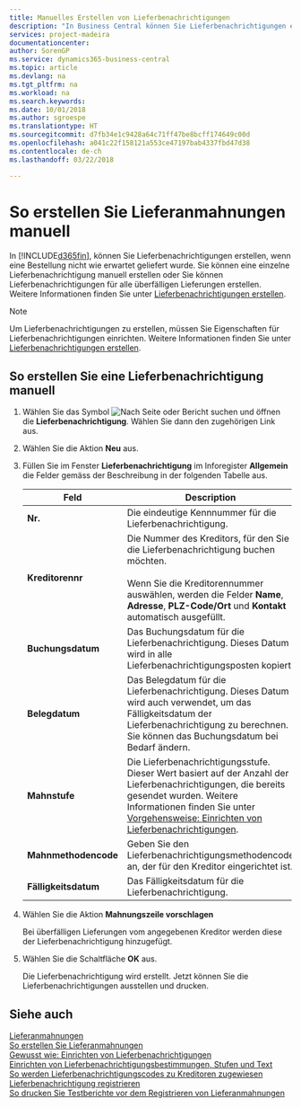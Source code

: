```yaml
---
title: Manuelles Erstellen von Lieferbenachrichtigungen
description: "In Business Central können Sie Lieferbenachrichtigungen erstellen, wenn eine Bestellung nicht wie erwartet geliefert wurde. Sie können eine einzelne Lieferbenachrichtigung manuell erstellen oder Sie können Lieferbenachrichtigungen für alle überfälligen Lieferungen erstellen."
services: project-madeira
documentationcenter: 
author: SorenGP
ms.service: dynamics365-business-central
ms.topic: article
ms.devlang: na
ms.tgt_pltfrm: na
ms.workload: na
ms.search.keywords: 
ms.date: 10/01/2018
ms.author: sgroespe
ms.translationtype: HT
ms.sourcegitcommit: d7fb34e1c9428a64c71ff47be8bcff174649c00d
ms.openlocfilehash: a041c22f158121a553ce47197bab4337fbd47d38
ms.contentlocale: de-ch
ms.lasthandoff: 03/22/2018

---
```

# <a name="create-delivery-reminders-manually"></a>So erstellen Sie Lieferanmahnungen manuell
In [!INCLUDE[d365fin](../../includes/d365fin_md.md)], können Sie Lieferbenachrichtigungen erstellen, wenn eine Bestellung nicht wie erwartet geliefert wurde. Sie können eine einzelne Lieferbenachrichtigung manuell erstellen oder Sie können Lieferbenachrichtigungen für alle überfälligen Lieferungen erstellen. Weitere Informationen finden Sie unter [Lieferbenachrichtigungen erstellen](how-to-generate-delivery-reminders.md).

> [!NOTE]
> Um Lieferbenachrichtigungen zu erstellen, müssen Sie Eigenschaften für Lieferbenachrichtigungen einrichten. Weitere Informationen finden Sie unter [Lieferbenachrichtigungen erstellen](how-to-set-up-delivery-reminders.md).

## <a name="to-create-a-delivery-reminder-manually"></a>So erstellen Sie eine Lieferbenachrichtigung manuell  

1.  Wählen Sie das Symbol ![Nach Seite oder Bericht suchen](../../media/ui-search/search_small.png "Nach Seite oder Bericht suchen") und öffnen die **Lieferbenachrichtigung**. Wählen Sie dann den zugehörigen Link aus.  
2.  Wählen Sie die Aktion **Neu** aus.  
3.  Füllen Sie im Fenster **Lieferbenachrichtigung** im Inforegister **Allgemein** die Felder gemäss der Beschreibung in der folgenden Tabelle aus.  

    |Feld|Description|  
    |---------------------------------|---------------------------------------|  
    |**Nr.**|Die eindeutige Kennnummer für die Lieferbenachrichtigung.|  
    |**Kreditorennr**|Die Nummer des Kreditors, für den Sie die Lieferbenachrichtigung buchen möchten.<br /><br /> Wenn Sie die Kreditorennummer auswählen, werden die Felder **Name**, **Adresse**, **PLZ-Code/Ort** und **Kontakt** automatisch ausgefüllt.|  
    |**Buchungsdatum**|Das Buchungsdatum für die Lieferbenachrichtigung. Dieses Datum wird in alle Lieferbenachrichtigungsposten kopiert.|  
    |**Belegdatum**|Das Belegdatum für die Lieferbenachrichtigung. Dieses Datum wird auch verwendet, um das Fälligkeitsdatum der Lieferbenachrichtigung zu berechnen. Sie können das Buchungsdatum bei Bedarf ändern.|  
    |**Mahnstufe**|Die Lieferbenachrichtigungsstufe. Dieser Wert basiert auf der Anzahl der Lieferbenachrichtigungen, die bereits gesendet wurden. Weitere Informationen finden Sie unter [Vorgehensweise: Einrichten von Lieferbenachrichtigungen](how-to-set-up-delivery-reminder-terms-levels-and-text.md).|  
    |**Mahnmethodencode**|Geben Sie den Lieferbenachrichtigungsmethodencode an, der für den Kreditor eingerichtet ist.|  
    |**Fälligkeitsdatum**|Das Fälligkeitsdatum für die Lieferbenachrichtigung.|  

4.  Wählen Sie die Aktion **Mahnungszeile vorschlagen**  

    Bei überfälligen Lieferungen vom angegebenen Kreditor werden diese der Lieferbenachrichtigung hinzugefügt.  

5.  Wählen Sie die Schaltfläche **OK** aus.  

    Die Lieferbenachrichtigung wird erstellt. Jetzt können Sie die Lieferbenachrichtigungen ausstellen und drucken.  

## <a name="see-also"></a>Siehe auch  
 [Lieferanmahnungen](delivery-reminders.md)   
 [So erstellen Sie Lieferanmahnungen](how-to-generate-delivery-reminders.md)   
 [Gewusst wie: Einrichten von Lieferbenachrichtigungen](how-to-set-up-delivery-reminders.md)   
 [Einrichten von Lieferbenachrichtigungsbestimmungen, Stufen und Text](how-to-set-up-delivery-reminder-terms-levels-and-text.md)   
 [So werden Lieferbenachrichtigungscodes zu Kreditoren zugewiesen](how-to-assign-delivery-reminder-codes-to-vendors.md)   
 [Lieferbenachrichtigung registrieren](how-to-issue-delivery-reminders.md)   
 [So drucken Sie Testberichte vor dem Registrieren von Lieferanmahnungen](how-to-print-test-reports-for-delivery-reminders.md)


